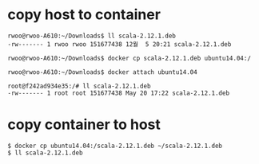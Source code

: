 # copy host to container
```{bash}
rwoo@rwoo-A610:~/Downloads$ ll scala-2.12.1.deb 
-rw------- 1 rwoo rwoo 151677438 12월  5 20:21 scala-2.12.1.deb

rwoo@rwoo-A610:~/Downloads$ docker cp scala-2.12.1.deb ubuntu14.04:/

rwoo@rwoo-A610:~/Downloads$ docker attach ubuntu14.04

root@f242ad934e35:/# ll scala-2.12.1.deb 
-rw------- 1 root root 151677438 May 20 17:22 scala-2.12.1.deb
```

# copy container to host
```{bash}
$ docker cp ubuntu14.04:/scala-2.12.1.deb ~/scala-2.12.1.deb
$ ll scala-2.12.1.deb
```
